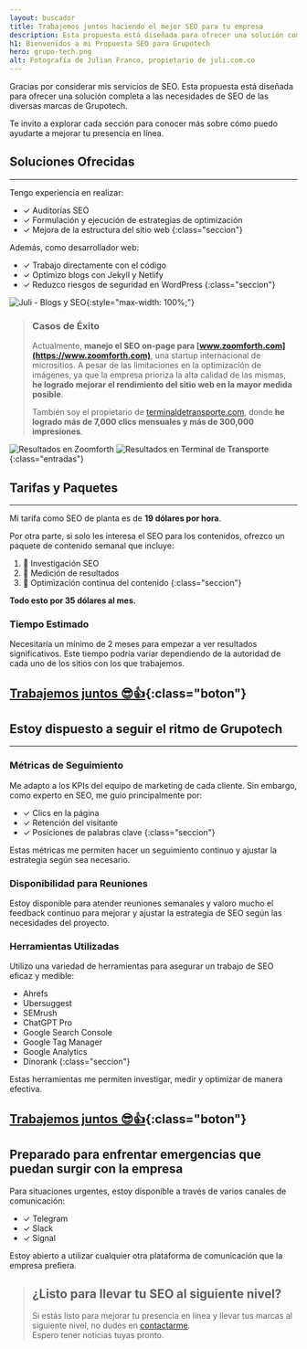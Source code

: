 ```yaml
---
layout: buscador
title: Trabajemos juntos haciendo el mejor SEO para tu empresa
description: Esta propuesta está diseñada para ofrecer una solución completa a las necesidades de SEO de las diversas marcas de Grupotech. ¡Trabajemos juntos!
h1: Bienvenidos a mi Propuesta SEO para Grupotech
hero: grupo-tech.png
alt: Fotografía de Julian Franco, propietario de juli.com.co
---
```

Gracias por considerar mis servicios de SEO. Esta propuesta está diseñada para ofrecer una solución completa a las necesidades de SEO de las diversas marcas de Grupotech.

Te invito a explorar cada sección para conocer más sobre cómo puedo ayudarte a mejorar tu presencia en línea.

## Soluciones Ofrecidas

----

Tengo experiencia en realizar:

* ✓ Auditorías SEO
* ✓ Formulación y ejecución de estrategias de optimización
* ✓ Mejora de la estructura del sitio web
{:class="seccion"}

Además, como desarrollador web:

* ✓ Trabajo directamente con el código
* ✓ Optimizo blogs con Jekyll y Netlify
* ✓ Reduzco riesgos de seguridad en WordPress
{:class="seccion"}

![Juli - Blogs y SEO]({{'img/juli-desarrollador-web.webp'|relative_url}}){:style="max-width: 100%;"}

>### Casos de Éxito
>
>Actualmente, **manejo el SEO on-page para [www.zoomforth.com](https://www.zoomforth.com)**, una startup internacional de micrositios. A pesar de las limitaciones en la optimización de imágenes, ya que la empresa prioriza la alta calidad de las mismas, **he logrado mejorar el rendimiento del sitio web en la mayor medida posible**.
>
>También soy el propietario de [terminaldetransporte.com](https://www.terminaldetransporte.com), donde **he logrado más de 7,000 clics mensuales y más de 300,000 impresiones**.

![Resultados en Zoomforth]({{'img/zf.webp'|relative_url}})
![Resultados en Terminal de Transporte]({{'img/tt.webp'|relative_url}})
{:class="entradas"}

## Tarifas y Paquetes

----

Mi tarifa como SEO de planta es de **19 dólares por hora**.

Por otra parte, si solo les interesa el SEO para los contenidos, ofrezco un paquete de contenido semanal que incluye:

1. 🥇 Investigación SEO
2. 🥇 Medición de resultados
3. 🥇 Optimización continua del contenido
{:class="seccion"}

**Todo esto por 35 dólares al mes.**

### Tiempo Estimado

Necesitaría un mínimo de 2 meses para empezar a ver resultados significativos. Este tiempo podría variar dependiendo de la autoridad de cada uno de los sitios con los que trabajemos.

[Trabajemos juntos 😎👍]({{site.telegram}}){:class="boton"}
----

## Estoy dispuesto a seguir el ritmo de Grupotech

----

### Métricas de Seguimiento

Me adapto a los KPIs del equipo de marketing de cada cliente. Sin embargo, como experto en SEO, me guío principalmente por:

* ✓ Clics en la página
* ✓ Retención del visitante
* ✓ Posiciones de palabras clave
{:class="seccion"}

Estas métricas me permiten hacer un seguimiento continuo y ajustar la estrategia según sea necesario.

### Disponibilidad para Reuniones

Estoy disponible para atender reuniones semanales y valoro mucho el feedback continuo para mejorar y ajustar la estrategia de SEO según las necesidades del proyecto.

### Herramientas Utilizadas

Utilizo una variedad de herramientas para asegurar un trabajo de SEO eficaz y medible:

* Ahrefs
* Ubersuggest
* SEMrush
* ChatGPT Pro
* Google Search Console
* Google Tag Manager
* Google Analytics
* Dinorank
{:class="seccion"}

Estas herramientas me permiten investigar, medir y optimizar de manera efectiva.

[Trabajemos juntos 😎👍]({{site.telegram}}){:class="boton"}
----

## Preparado para enfrentar emergencias que puedan surgir con la empresa

Para situaciones urgentes, estoy disponible a través de varios canales de comunicación:

* ✓ Telegram
* ✓ Slack
* ✓ Signal

Estoy abierto a utilizar cualquier otra plataforma de comunicación que la empresa prefiera.

>## ¿Listo para llevar tu SEO al siguiente nivel?  
>Si estás listo para mejorar tu presencia en línea y llevar tus marcas al siguiente nivel, no dudes en [contactarme]({{site.telegram}}).  
>Espero tener noticias tuyas pronto.
